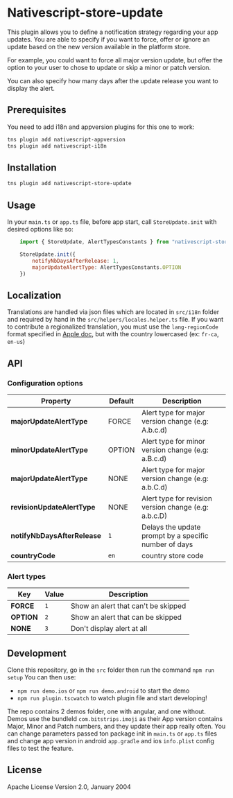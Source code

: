 # Nativescript-store-update

This plugin allows you to define a notification strategy regarding your app updates. You are able to specify if you want to force, offer or ignore an update based on the new version available in the platform store.

For example, you could want to force all major version update, but offer the option to your user to chose to update or skip a minor or patch version.

You can also specify how many days after the update release you want to display the alert.

## Prerequisites

You need to add i18n and appversion plugins for this one to work:
```zsh
tns plugin add nativescript-appversion
tns plugin add nativescript-i18n
```

## Installation

```zsh
tns plugin add nativescript-store-update
```

## Usage

In your `main.ts` or `app.ts` file, before app start, call `StoreUpdate.init` with desired options like so:

``` javascript
    import { StoreUpdate, AlertTypesConstants } from "nativescript-store-update";

    StoreUpdate.init({
        notifyNbDaysAfterRelease: 1,
        majorUpdateAlertType: AlertTypesConstants.OPTION
    })
```

## Localization

Translations are handled via json files which are located in `src/i18n` folder and required by hand in the `src/helpers/locales.helper.ts` file. If you want to contribute a regionalized translation, you must use the `lang-regionCode` format specified in [Apple doc](https://developer.apple.com/library/content/documentation/MacOSX/Conceptual/BPInternational/LanguageandLocaleIDs/LanguageandLocaleIDs.html), but with the country lowercased (ex: `fr-ca`, `en-us`)


## API

### Configuration options
| Property | Default | Description |
| --- | --- | --- |
| **majorUpdateAlertType** | FORCE | Alert type for major version change (e.g: A.b.c.d) |
| **minorUpdateAlertType** | OPTION | Alert type for minor version change (e.g: a.B.c.d) |
| **majorUpdateAlertType** | NONE | Alert type for major version change (e.g: a.b.C.d) |
| **revisionUpdateAlertType** | NONE | Alert type for revision version change (e.g: a.b.c.D) |
| **notifyNbDaysAfterRelease** | `1` | Delays the update prompt by a specific number of days |
| **countryCode** | `en` | country store code |

### Alert types
| Key | Value | Description |
| --- | --- | --- |
| **FORCE** | `1` | Show an alert that can't be skipped |
| **OPTION** | `2` | Show an alert that can be skipped |
| **NONE** | `3` | Don't display alert at all |

## Development

Clone this repository, go in the `src` folder then run the command `npm run setup`
You can then use:
- `npm run demo.ios` or `npm run demo.android` to start the demo
- `npm run plugin.tscwatch` to watch plugin file and start developing!

The repo contains 2 demos folder, one with angular, and one without.
Demos use the bundleId `com.bitstrips.imoji` as their App version contains Major, Minor and Patch numbers, and they update their app really often.
You can change parameters passed ton package init in `main.ts` or `app.ts` files and change app version in android `app.gradle` and ios `info.plist` config files to test the feature.

## License

Apache License Version 2.0, January 2004

